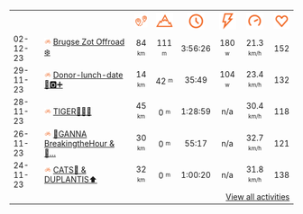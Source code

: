 <table>
    <tr>
        <th></th>
        <th></th>
        <th align="center"><img src="https://raw.githubusercontent.com/robiningelbrecht/strava-activities/master/public/distance.svg" width="30" alt="distance" title="distance"/></th>
        <th align="center"><img src="https://raw.githubusercontent.com/robiningelbrecht/strava-activities/master/public/elevation.svg" width="30" alt="elevation" title="elevation"/></th>
        <th align="center"><img src="https://raw.githubusercontent.com/robiningelbrecht/strava-activities/master/public/time.svg" width="30" alt="time" title="time"/></th>
        <th align="center"><img src="https://raw.githubusercontent.com/robiningelbrecht/strava-activities/master/public/average-watt.svg" width="30" alt="average watts" title="average watts"/></th>
        <th align="center"><img src="https://raw.githubusercontent.com/robiningelbrecht/strava-activities/master/public/average-speed.svg" width="30" alt="average speed" title="average speed"/></th>
        <th align="center"><img src="https://raw.githubusercontent.com/robiningelbrecht/strava-activities/master/public/heart-rate.svg" width="30" alt="average heart rate" title="average heart rate"/></th>
    </tr>
            <tr>
            <td>02-12-23</td>
            <td>
                <img src="https://raw.githubusercontent.com/robiningelbrecht/strava-activities/master/public/activity-ride.svg" width="12" alt="virtual ride" title="virtual ride"/>
                <a href="https://www.strava.com/activities/10315993022" title="Kcal: 2697 | Gear: None ">Brugse Zot Offroad ❄️</a>
            </td>
            <td align="center">84 <sup><sub>km</sub></sup></td>
            <td align="center">111 <sup><sub>m</sub></sup></td>
            <td align="center">3:56:26</td>
            <td align="center">180 <sup><sub>w</sub></sup></td>
            <td align="center">21.3 <sup><sub>km/h</sub></sup></td>
            <td align="center">152</td>
        </tr>
            <tr>
            <td>29-11-23</td>
            <td>
                <img src="https://raw.githubusercontent.com/robiningelbrecht/strava-activities/master/public/activity-ride.svg" width="12" alt="virtual ride" title="virtual ride"/>
                <a href="https://www.strava.com/activities/10300687833" title="Kcal: 359 | Gear: None ">Donor-lunch-date 💉🅾️➕</a>
            </td>
            <td align="center">14 <sup><sub>km</sub></sup></td>
            <td align="center">42 <sup><sub>m</sub></sup></td>
            <td align="center">35:49</td>
            <td align="center">104 <sup><sub>w</sub></sup></td>
            <td align="center">23.4 <sup><sub>km/h</sub></sup></td>
            <td align="center">132</td>
        </tr>
            <tr>
            <td>28-11-23</td>
            <td>
                <img src="https://raw.githubusercontent.com/robiningelbrecht/strava-activities/master/public/activity-ride.svg" width="12" alt="virtual ride" title="virtual ride"/>
                <a href="https://www.strava.com/activities/10297544224" title="Kcal: 605 | Gear: None ">TIGER🏌🏿‍♀️</a>
            </td>
            <td align="center">45 <sup><sub>km</sub></sup></td>
            <td align="center">0 <sup><sub>m</sub></sup></td>
            <td align="center">1:28:59</td>
            <td align="center">n/a</td>
            <td align="center">30.4 <sup><sub>km/h</sub></sup></td>
            <td align="center">118</td>
        </tr>
            <tr>
            <td>26-11-23</td>
            <td>
                <img src="https://raw.githubusercontent.com/robiningelbrecht/strava-activities/master/public/activity-ride.svg" width="12" alt="virtual ride" title="virtual ride"/>
                <a href="https://www.strava.com/activities/10284864820" title="Kcal: 419 | Gear: None ">🚴GANNA BreakingtheHour & 🚴...</a>
            </td>
            <td align="center">30 <sup><sub>km</sub></sup></td>
            <td align="center">0 <sup><sub>m</sub></sup></td>
            <td align="center">55:17</td>
            <td align="center">n/a</td>
            <td align="center">32.7 <sup><sub>km/h</sub></sup></td>
            <td align="center">121</td>
        </tr>
            <tr>
            <td>24-11-23</td>
            <td>
                <img src="https://raw.githubusercontent.com/robiningelbrecht/strava-activities/master/public/activity-ride.svg" width="12" alt="virtual ride" title="virtual ride"/>
                <a href="https://www.strava.com/activities/10275722657" title="Kcal: 631 | Gear: None ">CATS🏀 & DUPLANTIS⬆️</a>
            </td>
            <td align="center">32 <sup><sub>km</sub></sup></td>
            <td align="center">0 <sup><sub>m</sub></sup></td>
            <td align="center">1:00:20</td>
            <td align="center">n/a</td>
            <td align="center">31.8 <sup><sub>km/h</sub></sup></td>
            <td align="center">138</td>
        </tr>
                <tr>
            <td colspan="8" align="right"><a href="https://github.com/robiningelbrecht/strava-activities#activities">View all activities</a></td>
        </tr>
    </table>
